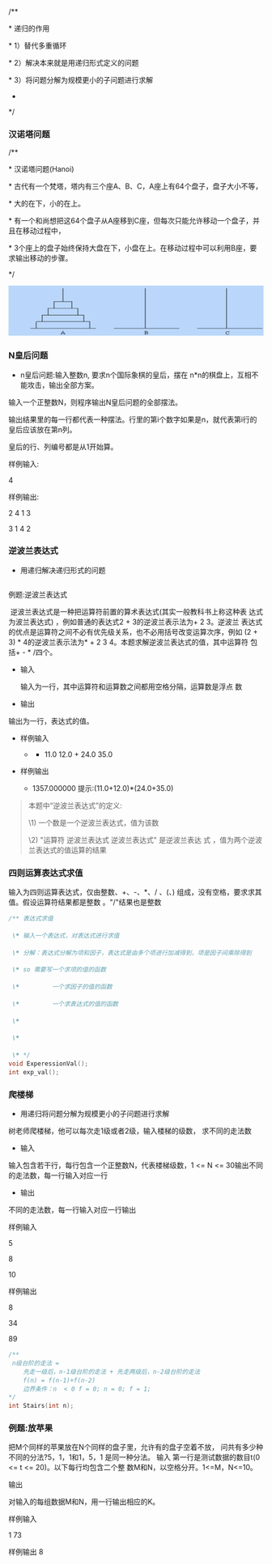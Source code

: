 /**

 \* 递归的作用

 \* 1）替代多重循环

 \* 2）解决本来就是用递归形式定义的问题

 \* 3）将问题分解为规模更小的子问题进行求解

 *

*/

### 汉诺塔问题

/**

 \*  汉诺塔问题(Hanoi)

 \* 古代有一个梵塔，塔内有三个座A、B、C，A座上有64个盘子，盘子大小不等，

 \* 大的在下，小的在上。

 \* 有一个和尚想把这64个盘子从A座移到C座，但每次只能允许移动一个盘子，并且在移动过程中，

 \* 3个座上的盘子始终保持大盘在下，小盘在上。在移动过程中可以利用B座，要求输出移动的步骤。

*/

![Hanoi](assets/20210731-112625@2x.png)



### N皇后问题

- n皇后问题:输入整数n, 要求n个国际象棋的皇后，摆在 n*n的棋盘上，互相不能攻击，输出全部方案。

输入一个正整数N，则程序输出N皇后问题的全部摆法。

输出结果里的每一行都代表一种摆法。行里的第i个数字如果是n，就代表第i行的皇后应该放在第n列。

皇后的行、列编号都是从1开始算。

样例输入:

4

样例输出:

2 4 1 3 

3 1 4 2





### 逆波兰表达式

- 用递归解决递归形式的问题

```

```

例题:逆波兰表达式

​        逆波兰表达式是一种把运算符前置的算术表达式(其实一般教科书上称这种表 达式为波兰表达式) ，例如普通的表达式2 + 3的逆波兰表示法为+ 2 3。逆波兰 表达式的优点是运算符之间不必有优先级关系，也不必用括号改变运算次序，例如 (2 + 3) * 4的逆波兰表示法为* + 2 3 4。本题求解逆波兰表达式的值，其中运算符 包括+ - * /四个。

- 输入

  输入为一行，其中运算符和运算数之间都用空格分隔，运算数是浮点 数

- 输出

输出为一行，表达式的值。

- 样例输入
  * + 11.0 12.0 + 24.0 35.0

- 样例输出
  - 1357.000000 提示:(11.0+12.0)*(24.0+35.0)



> 本题中“逆波兰表达式”的定义:
>
> \1) 一个数是一个逆波兰表达式，值为该数
>
> \2) "运算符 逆波兰表达式 逆波兰表达式" 是逆波兰表达 式 ，值为两个逆波兰表达式的值运算的结果

### 四则运算表达式求值

输入为四则运算表达式，仅由整数、+、-、*、/ 、(、) 组成，没有空格，要求求其值。假设运算符结果都是整数 。"/"结果也是整数

```c
/** 表达式求值

 \* 输入一个表达式，对表达式进行求值

 \* 分解：表达式分解为项和因子，表达式是由多个项进行加减得到，项是因子间乘除得到

 \* so 需要写一个求项的值的函数

 \*         一个求因子的值的函数

 \*         一个求表达式的值的函数

 \* 

 \* 

 \* */
void ExperessionVal();
int exp_val();
```





### 爬楼梯

- 用递归将问题分解为规模更小的子问题进行求解

树老师爬楼梯，他可以每次走1级或者2级，输入楼梯的级数， 求不同的走法数

- 输入

输入包含若干行，每行包含一个正整数N，代表楼梯级数，1 <= N <= 30输出不同的走法数，每一行输入对应一行

- 输出

不同的走法数，每一行输入对应一行输出

样例输入

5

8

10 

样例输出 

8

34

89

```c
/**
 n级台阶的走法 =
	先走一级后，n-1级台阶的走法 + 先走两级后，n-2级台阶的走法
	f(n) = f(n-1)+f(n-2)
	边界条件：n  < 0 f = 0; n = 0; f = 1;
*/
int Stairs(int n);
```



### 例题:放苹果

把M个同样的苹果放在N个同样的盘子里，允许有的盘子空着不放， 问共有多少种不同的分法?5，1，1和1，5，1 是同一种分法。
 输入
 第一行是测试数据的数目t(0 <= t <= 20)。以下每行均包含二个整 数M和N，以空格分开。1<=M，N<=10。

输出

对输入的每组数据M和N，用一行输出相应的K。

样例输入

1
73 

样例输出 8

